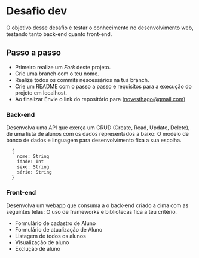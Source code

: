 # Desafio dev

O objetivo desse desafio é testar o conhecimento no desenvolvimento web, testando tanto back-end quanto front-end.

## Passo a passo
- Primeiro realize um *Fork* deste projeto.
- Crie uma branch com o teu nome.
- Realize todos os commits nescessários na tua branch.
- Crie um README com o passo a passo e requisitos para a execução do projeto em localhost.
- Ao finalizar Envie o link do repositório para (novesthago@gmail.com)

### Back-end
Desenvolva uma API que exerça um CRUD (Create, Read, Update, Delete), de uma lista de alunos com os dados representados a baixo:
O modelo de banco de dados e linguagem para desenvolvimento fica a sua escolha.

```
  {
    nome: String
    idade: Int
    sexo: String
    série: String
  }
```

### Front-end
Desenvolva um webapp que consuma a o back-end criado a cima com as seguintes telas:
O uso de frameworks e bibliotecas fica a teu critério.

- Formulário de cadastro de Aluno
- Formulário de atualização de Aluno
- Listagem de todos os alunos
- Visualização de aluno
- Exclução de aluno
